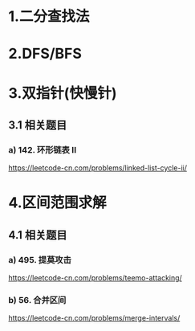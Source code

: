 
# 1.二分查找法

# 2.DFS/BFS

# 3.双指针(快慢针)
## 3.1 相关题目
### a) 142. 环形链表 II
https://leetcode-cn.com/problems/linked-list-cycle-ii/

# 4.区间范围求解
## 4.1 相关题目
### a) 495. 提莫攻击
https://leetcode-cn.com/problems/teemo-attacking/
### b) 56. 合并区间
https://leetcode-cn.com/problems/merge-intervals/


